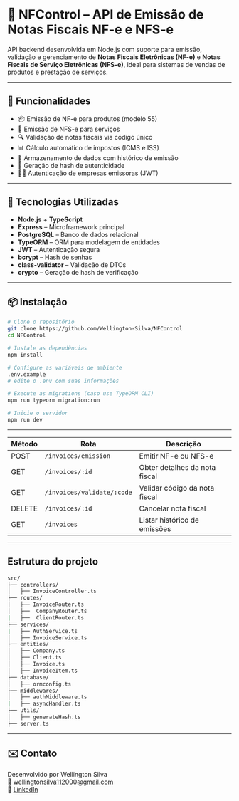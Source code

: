 # 📄 NFControl – API de Emissão de Notas Fiscais NF-e e NFS-e

API backend desenvolvida em Node.js com suporte para emissão, validação e gerenciamento de **Notas Fiscais Eletrônicas (NF-e)** e **Notas Fiscais de Serviço Eletrônicas (NFS-e)**, ideal para sistemas de vendas de produtos e prestação de serviços.

---

## 🚀 Funcionalidades

- 📦 Emissão de NF-e para produtos (modelo 55)
- 🧾 Emissão de NFS-e para serviços
- 🔍 Validação de notas fiscais via código único
- 📊 Cálculo automático de impostos (ICMS e ISS)
- 📁 Armazenamento de dados com histórico de emissão
- 🔐 Geração de hash de autenticidade
- 🧑‍💼 Autenticação de empresas emissoras (JWT)

---

## 🧠 Tecnologias Utilizadas

- **Node.js** + **TypeScript**
- **Express** – Microframework principal
- **PostgreSQL** – Banco de dados relacional
- **TypeORM** – ORM para modelagem de entidades
- **JWT** – Autenticação segura
- **bcrypt** – Hash de senhas
- **class-validator** – Validação de DTOs
- **crypto** – Geração de hash de verificação

---

## 📦 Instalação

```bash
# Clone o repositório
git clone https://github.com/Wellington-Silva/NFControl
cd NFControl

# Instale as dependências
npm install

# Configure as variáveis de ambiente
.env.example  
# edite o .env com suas informações

# Execute as migrations (caso use TypeORM CLI)
npm run typeorm migration:run

# Inicie o servidor
npm run dev
```

---

| Método | Rota                       | Descrição                     |
| ------ | -------------------------- | ----------------------------- |
| POST   | `/invoices/emission`       | Emitir NF-e ou NFS-e          |
| GET    | `/invoices/:id  `          | Obter detalhes da nota fiscal |
| GET    | `/invoices/validate/:code` | Validar código da nota fiscal |
| DELETE | `/invoices/:id`            | Cancelar nota fiscal          |
| GET    | `/invoices`                | Listar histórico de emissões  |

---

## Estrutura do projeto

```bash
src/
├── controllers/
│   ├── InvoiceController.ts
├── routes/
│   ├── InvoiceRouter.ts
│   ├──  CompanyRouter.ts
|   ├──  ClientRouter.ts
├── services/
|   ├── AuthService.ts
│   ├── InvoiceService.ts
├── entities/
│   ├── Company.ts
│   ├── Client.ts
│   ├── Invoice.ts
│   ├── InvoiceItem.ts
├── database/
│   ├── ormconfig.ts
├── middlewares/
│   ├── authMiddleware.ts
|   ├── asyncHandler.ts
├── utils/
│   ├── generateHash.ts
├── server.ts
```

---

## ✉️ Contato
Desenvolvido por Wellington Silva  
📧 wellingtonsilva112000@gmail.com  
🔗 [LinkedIn](https://www.linkedin.com/in/wellingtoncarvalhosilva)